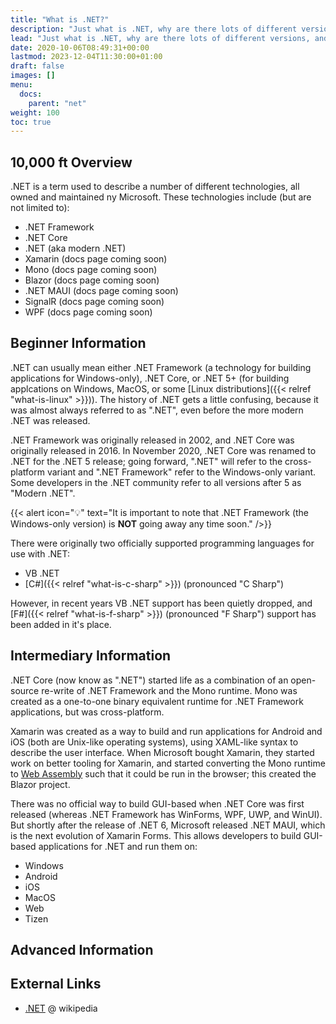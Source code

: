 ```yaml
---
title: "What is .NET?"
description: "Just what is .NET, why are there lots of different versions, and what can developers do with it?"
lead: "Just what is .NET, why are there lots of different versions, and what can developers do with it?"
date: 2020-10-06T08:49:31+00:00
lastmod: 2023-12-04T11:30:00+01:00
draft: false
images: []
menu:
  docs:
    parent: "net"
weight: 100
toc: true
---
```


## 10,000 ft Overview

.NET is a term used to describe a number of different technologies, all owned and maintained ny Microsoft. These technologies include (but are not limited to):

- .NET Framework
- .NET Core
- .NET (aka modern .NET)
- Xamarin (docs page coming soon)
- Mono (docs page coming soon)
- Blazor (docs page coming soon)
- .NET MAUI (docs page coming soon)
- SignalR (docs page coming soon)
- WPF (docs page coming soon)

## Beginner Information

.NET can usually mean either .NET Framework (a technology for building applications for Windows-only), .NET Core, or .NET 5+ (for building applcations on Windows, MacOS, or some [Linux distributions]({{< relref  "what-is-linux" >}})). The history of .NET gets a little confusing, because it was almost always referred to as ".NET", even before the more modern .NET was released.

.NET Framework was originally released in 2002, and .NET Core was originally released in 2016. In November 2020, .NET Core was renamed to .NET for the .NET 5 release; going forward, ".NET" will refer to the cross-platform variant and ".NET Framework" refer to the Windows-only variant. Some developers in the .NET community refer to all versions after 5 as "Modern .NET".

{{< alert icon="💡" text="It is important to note that .NET Framework (the Windows-only version) is **NOT** going away any time soon." />}}

There were originally two officially supported programming languages for use with .NET:

- VB .NET
- [C#]({{< relref "what-is-c-sharp" >}}) (pronounced "C Sharp")

However, in recent years VB .NET support has been quietly dropped, and [F#]({{< relref "what-is-f-sharp" >}}) (pronounced "F Sharp") support has been added in it's place.

## Intermediary Information

.NET Core (now know as ".NET") started life as a combination of an open-source re-write of .NET Framework and the Mono runtime. Mono was created as a one-to-one binary equivalent runtime for .NET Framework applications, but was cross-platform.

Xamarin was created as a way to build and run applications for Android and iOS (both are Unix-like operating systems), using XAML-like syntax to describe the user interface. When Microsoft bought Xamarin, they started work on better tooling for Xamarin, and started converting the Mono runtime to [Web Assembly](https://webassembly.org/) such that it could be run in the browser; this created the Blazor project.

There was no official way to build GUI-based when .NET Core was first released (whereas .NET Framework has WinForms, WPF, UWP, and WinUI). But shortly after the release of .NET 6, Microsoft released .NET MAUI, which is the next evolution of Xamarin Forms. This allows developers to build GUI-based applications for .NET and run them on:

- Windows
- Android
- iOS
- MacOS
- Web
- Tizen

## Advanced Information

## External Links

- [.NET](https://en.wikipedia.org/wiki/.NET) @ wikipedia
